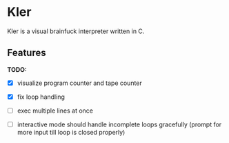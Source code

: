 # Kler
Kler is a visual brainfuck interpreter written in C.

## Features

**TODO:**
- [X] visualize program counter and tape counter
- [X] fix loop handling
- [ ] exec multiple lines at once
- [ ] interactive mode should handle incomplete loops gracefully (prompt for more input till loop is closed properly)


